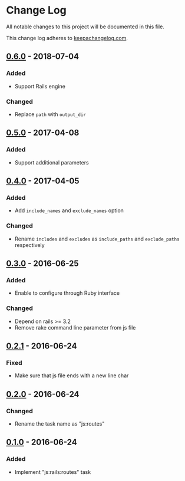 # Change Log

All notable changes to this project will be documented in this file.

This change log adheres to [keepachangelog.com](http://keepachangelog.com).

## [0.6.0] - 2018-07-04
### Added
- Support Rails engine

### Changed
- Replace `path` with `output_dir`

## [0.5.0] - 2017-04-08
### Added
- Support additional parameters

## [0.4.0] - 2017-04-05
### Added
- Add `include_names` and `exclude_names` option

### Changed
- Rename `includes` and `excludes` as `include_paths` and `exclude_paths` respectively

## [0.3.0] - 2016-06-25
### Added
- Enable to configure through Ruby interface

### Changed
- Depend on rails >= 3.2
- Remove rake command line parameter from js file

## [0.2.1] - 2016-06-24
### Fixed
- Make sure that js file ends with a new line char

## [0.2.0] - 2016-06-24
### Changed
- Rename the task name as "js:routes"

## [0.1.0] - 2016-06-24
### Added
- Implement "js:rails:routes" task

[0.6.0]: https://github.com/yuku-t/js_rails_routes/compare/v0.5.0...v0.6.0
[0.5.0]: https://github.com/yuku-t/js_rails_routes/compare/v0.4.0...v0.5.0
[0.4.0]: https://github.com/yuku-t/js_rails_routes/compare/v0.3.0...v0.4.0
[0.3.0]: https://github.com/yuku-t/js_rails_routes/compare/v0.2.1...v0.3.0
[0.2.1]: https://github.com/yuku-t/js_rails_routes/compare/v0.2.0...v0.2.1
[0.2.0]: https://github.com/yuku-t/js_rails_routes/compare/v0.1.0...v0.2.0
[0.1.0]: https://github.com/yuku-t/js_rails_routes/compare/033b945...v0.1.0
